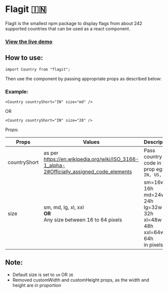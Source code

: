 # Flagit 🇮🇳

Flagit is the smallest npm package to display flags from about 242 supported
countries that can be used as a react component.

### [View the live demo](https://525sb.csb.app/)

## How to use:

`import Country from "flagit";`

Then use the component by passing appropriate props as described below:

### Example:

`<Country countryShort="IN" size="md" />`

OR

`<Country countryShort="IN" size="28" />`

Props:

| Props        | Values                                                                                    | Description                                                                                              |
| ------------ | ----------------------------------------------------------------------------------------- | -------------------------------------------------------------------------------------------------------- |
| countryShort | as per https://en.wikipedia.org/wiki/ISO_3166-1_alpha-2#Officially_assigned_code_elements | Pass country code in this prop eg: `IN, US, AU`                                                          |
| size         | sm, md, lg, xl, xxl <br/><b>OR</b><br/> Any size between 16 to 64 pixels                  | sm=16w x 16h<br /> md=24w x 24h<br /> lg=32w x 32h<br /> xl=48w x 48h<br /> xxl=64w x 64h<br />in pixels |

## Note:

- Default size is set to `sm` OR `16`
- Removed customWidth and customHeight props, as the width and height are in
  proportion
